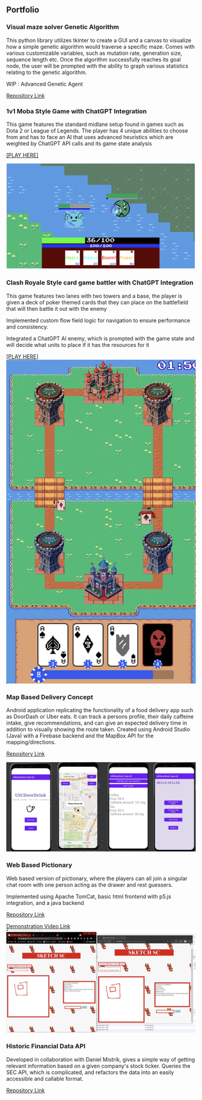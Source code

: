 ## Portfolio

### Visual maze solver Genetic Algorithm 

This python library utilizes tkinter to create a GUI and a canvas to visualize how a simple genetic algorithm would traverse a specific maze. Comes with various customizable variables, such as mutation rate, generation size, sequence length etc. Once the algorithm successfully reaches its goal node, the user will be prompted with the ability to graph various statistics relating to the genetic algorithm.

WIP : Advanced Genetic Agent

<a href="https://github.com/DenisMistrikUSC/PythonGeneticAlgorithmMaze">Repository Link</a> 

### 1v1 Moba Style Game with ChatGPT Integration

This game features the standard midlane setup found in games such as Dota 2 or League of Legends.
The player has 4 unique abilities to choose from and has to face an AI that uses advanced heuristics which 
are weighted by ChatGPT API calls and its game state analysis

<a href="https://mistrik.itch.io/mobagpt">[PLAY HERE]</a>

<img src="images/moba.png"/>

### Clash Royale Style card game battler with ChatGPT Integration

This game features two lanes with two towers and a base, the player is given a deck of poker themed cards that they 
can place on the battlefield that will then battle it out with the enemy

Implemented custom flow field logic for navigation to ensure performance and consistency.

Integrated a ChatGPT AI enemy, which is prompted with the game state and will decide what units to place if it has the resources for it

<a href="https://mistrik.itch.io/card-battler-with-chatgpt-enemy">[PLAY HERE]</a>
<img src="images/cardbattler.png"/>

### Map Based Delivery Concept

Android application replicating the functionality of a food delivery app such as DoorDash or Uber eats. It can track a persons profile, their daily caffeine intake, give recommendations, and can give an expected delivery time in addition to visually showing the route taken. Created using Android Studio (Java) with a Firebase backend and the MapBox API for the mapping/directions.

<a href="https://github.com/DenisMistrikUSC/MapBasedDeliveryApp">Repository Link</a> 

<img src="images/mapdelivery.png"/>

### Web Based Pictionary

Web based version of pictionary, where the players can all join a singular chat room with one person acting as the
drawer and rest guessers. 

Implemented using Apache TomCat, basic html frontend with p5.js integration, and a java backend

<a href="https://github.com/DenisMistrikUSC/Personal/tree/main/SketchSC">Repository Link</a> 

<a href="https://drive.google.com/file/d/1nUVJBlB4Cgj1-LECoIpvSNTAdJpHIf1b/view?usp=sharing">Demonstration Video Link</a> 
<img src="images/pictionary.png"/>

### Historic Financial Data API

Developed in collaboration with Daniel Mistrik, gives a simple way of getting relevant information based on a given
company's stock ticker. Queries the SEC API, which is complicated, and refactors the data into an easily accessible and callable format. 

<a href="https://github.com/DanielMistrik/HistoricFinancialData">Repository Link</a> 